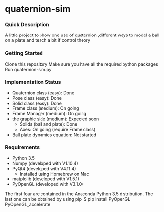 # quaternion-sim
### Quick Description
A little project to show one use of quaternion ,different ways to model 
a ball on a plate and teach a bit if control theory

### Getting Started
Clone this repository
Make sure you have all the required python packages
Run quaternion-sim.py

### Implementation Status 
- Quaternion class (easy): Done
- Pose class (easy): Done
- Solid class (easy): Done
- Frame class (medium): On going
- Frame Manager (medium): On going
- the graphic side (medium): Expected soon
    - Solids (ball and plate): Done
    - Axes: On going (require Frame class)
- Ball plate dynamics equation: Not started 


### Requirements
- Python 3.5
- Numpy (developed with V1.10.4)
- PyQt4 (developed with V4.11.4) 
    - Installed using Homebrew on Mac
- matplolib (developed with V1.5.1)
- PyOpenGL (developed with V3.1.0)

The first four are contained in the Anaconda Python 3.5 distribution.
The last one can be obtained by using pip: 
$ pip install PyOpenGL PyOpenGL_accelerate